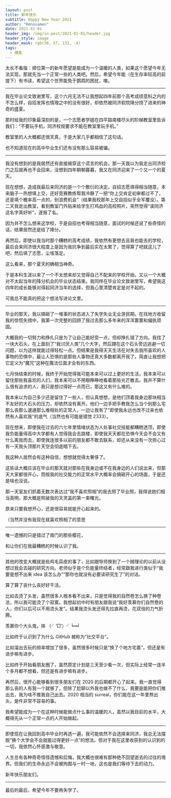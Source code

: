```yaml
---
layout: post
title: 新年快乐
subtitle: Happy New Year 2021
author: "Renovamen"
date: 2021-01-01
header_img: /img/in-post/2021-01-01/header.jpg
header_style: image
header_mask: rgb(30, 57, 133, .4)
tags:
  - 摸鱼
---
```


太长不看版：顺位第一的新年愿望是能成为一个温暖的人类，如果这个愿望今年无法实现，那就先当一个正常一些的人类吧。<!-- more -->然后，希望今年能（在生存率较高的前提下）有书读，希望这个世界能免于鹦鹉的困扰，嗷。


---


我在毕业论文致谢里写，这个六月无法不让我想起四年前那个高考成绩意料之内的不怎么样，自招发挥也情理之中的没有很好，却依然被同济软院降分捞了进来的神奇的盛夏。

那时给我的印象最深刻的是，一个志愿者学姐在四平路南楼尽头的阶梯教室里告诉我们：“不要玩手机，同济校规要求不能在教室里玩手机。”

教室里的人大概都还很天真，于是大家几乎都相信了这句话。

也不知道现在的高中毕业生们还有没有那么容易被骗。


---


我没有想到的是我居然还有直接揭穿这个谎言的机会。那一天我以为我走出同济校门之后就再也不会回来，没想到四年朝朝暮暮，我又在同济迎来了一个又一个的夏天。

现在想想，造成我最后来同济的是一个个敷衍的决定。自招志愿填得相当随意，本来脑子一热想填上交，还好竞赛教练帮我冷静了一把“你上交肯定初审都过不了，还是填个概率高一点的，别浪费机会”（结果我校那年上交自招似乎全军覆没）。第二天我走出教室，看到教室门外贴来给学生打鸡血的高校照片，突然觉得“诶同济这名字真好听”，遂报了名。

因为并不怎么想来这学校，于是自招也考得相当随意，面试的时候还说了些奇怪的话，结果居然还是给了降分。

再然后，即使以我当时那个糟糕的高考成绩，我依然有更想去且我也能去的学校，最后会来同济很大程度上是因为我抗争到最后实在太累了，觉得算了吧就这儿了吧，然后填了志愿，尘埃落定。

这么看来，那个夏天的确相当神奇。

于是本科生涯以来了一个不太想来却又觉得自己不配来的学校开始，又以一个大概对不太起当年的降分机会的毕业状态结束。我同样在毕业论文致谢里写，希望我这四年的成长能够对得起同济当年的选择，但我心里清楚肯定是对不起的。

可我总不能真的把这个想法写进论文里。


---


毕业的那天，我以搞砸了一堆事的状态进入了失学失业无业游民期。在找地方收留我的惊慌失措中，我第一次完整的回顾了我过去那么多年来的浑浑噩噩和偏执顽固。

大概我的一切努力和挣扎只是为了让自己能好受一点，但却挣扎错了方向。我找了一块大石头，在上面刻了“我讨厌人类”几个大字，然后蹲在这个石头旁边逃避一切问题，以为这样就能过得轻松一点。但结果是我得天天生活在对失去我所喜欢的人事物的恐惧中，最让人恐惧的是那些人事物还真大多数都离开我了，简直让我想把它定义为“魔咒”这种在魔法位面才会有的东西。

七月快结束的时候，我终于开始觉得我可能本来可以过上更好的生活，我本来可以留住那些我喜欢的人们，我本来可以不用眼睁睁地看着那些光芒散去。我并不算什么很有追求的人，我只是想过得好一点而已，那这又有什么难的。

我本来以为自己多少还是留住了一些人，但认真想想，是他们顶着我身边那块相当不友好的大石头的压力，却依然没有离开。他们一边手把手教我怎么当个别那么宅那么丧那么邋遢那么难相处的正常人，一边让我有了“即使我永远也改不过来也依然有人喜欢我”的底气（当然也有可能是错觉 2333）。

现在想来，即使我在过去的六七年里情绪状态为人处事社交技能都糟糕透顶，即使我负能量得高中大学都有人觉得我会去跳楼，即使我天天都在恐惧今天会不会又有什么离我而去，即使我连很多以前的朋友都不敢去联系，却还从来没有一次担心过有一天我头顶那片天空会彻底暗下去。

我这种人居然会有这种自信，想想就觉得太奢侈了。

这些话大概应该在毕业的那天就对那些在我身边或不在我身边的人们说出来，但那天大家都很开心，而按我的社交能力的正常水平大概率会搞砸开心的场面，于是还是啥也没说。

那一天室友们抓着无数次表达过“我不喜欢照相”的我去照了毕业照，我得说她们相当英明，那大概是照破我的天灵盖的第一束曙光。

原来只要我想开心，还是很容易就能开心起来的。

（当然并没有我现在就喜欢照相了的意思


---


唯一遗憾的只是错过了南门的那些樱花，

和让你们在我最糟糕的时候认识了我。


---


其他的改变大概就是些鸡毛蒜皮的事了，比如跟导师换到了一个贼理论的以前从没想过我会去碰的研究方向。老师似乎是个负能量终结者，经常跟我进行类似于“我要是想不出来 idea 该怎么办”“那你也就没有必要读研究生了”的对话。

算了算了丧什么丧好好干活。

比如去烫了头发，虽然很多人根本看不出来，只是觉得我的自然卷怎么换了种卷法，所以我可能烫了个寂寞。我想起初中时有朋友跟我说“我好羡慕你们自然卷的人，你们以后可以不用烫头发”。结果我烫头发还得先拉直再烫，花双倍的力气折腾。

羡慕你个大头鬼，摔 （╯‘□′）╯╘═╛

比如终于认识到了为什么 GitHub 被称为“社交平台”。

比如溜出去玩的频率增加了很多，虽然很多时候只是“换了个地方宅着”，但还是有进步嘛有进步。

比如终于开始看朋友圈了，虽然原定计划是三天至少看一次，但实际上经常一连半个多月都不想看，但还是有进步嘛有进步。

再然后，很开心能够看到很多朋友们在 2020 的后期都开心了起来。我一直觉得那么丧的人有我一个就够了，但除了尬聊以外我也做不了什么，我要是能把你们推出去，我为啥不推我自己出去。2020 相当的 surreal，你们能在这一年里熬出头，是件非常不容易的事。

我希望能成为一个在这种时候能做点什么事的温暖的人，虽然以我目前的水平，大概得先从一个正常一点的人开始做起。


---


即使现在让我回到高中毕业时再选一遍，我可能依然不会选择来同济，我总无法摆脱“换个大学会不会就能过得更好一点”的想法。但对于我在这里收获到的认识到的一切，我依然心怀感激与敬意。

人生总有各种奇奇怪怪遗憾和后悔，我大概也很难有那种绝不回望逝去的过往的境界。但我们的生命永远不会被拘囿与一时一地，这也是我们等待下去的动力。

新年快乐朋友们。


---


最后的最后，希望今年不要再失学了。
